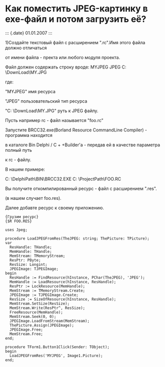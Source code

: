 Как поместить JPEG-картинку в exe-файл и потом загрузить её?
============================================================

::: {.date}
01.01.2007
:::

1)Создайте текстовый файл с расширением \".rc\".Имя этого файла должно
отличаться

от имени файла - пректа или любого модуля проекта.

Файл должен содержать строку вроде: MYJPEG JPEG C: \\DownLoad\\MY.JPG

где:

\"MYJPEG\" имя ресурса

\"JPEG\" пользовательский тип ресурса

\"C: \\DownLoad\\MY.JPG\" руть к JPEG файлу.

Пусть например rc - файл называется \"foo.rc\"

Запустите BRCC32.exe(Borland Resource CommandLine Compiler) - программа
находится

в каталоге Bin Delphi / C + +Builder\'а - передав ей в качестве
параметра полный путь

к rc - файлу.

В нашем примере:

C: \\DelphiPath\\BIN\\BRCC32.EXE C: \\ProjectPath\\FOO.RC

Вы получите откомпилированный ресурс - файл с расширением \".res\".

(в нашем случает foo.res).

Далее добавте ресурс к своему приложению.

    {Грузим ресурс}
    {$R FOO.RES}
     
    uses Jpeg;
     
    procedure LoadJPEGFromRes(TheJPEG: string; ThePicture: TPicture);
    var
      ResHandle: THandle;
      MemHandle: THandle;
      MemStream: TMemoryStream;
      ResPtr: PByte;
      ResSize: Longint;
      JPEGImage: TJPEGImage;
    begin
      ResHandle := FindResource(hInstance, PChar(TheJPEG), 'JPEG');
      MemHandle := LoadResource(hInstance, ResHandle);
      ResPtr := LockResource(MemHandle);
      MemStream := TMemoryStream.Create;
      JPEGImage := TJPEGImage.Create;
      ResSize := SizeOfResource(hInstance, ResHandle);
      MemStream.SetSize(ResSize);
      MemStream.Write(ResPtr^, ResSize);
      FreeResource(MemHandle);
      MemStream.Seek(0, 0);
      JPEGImage.LoadFromStream(MemStream);
      ThePicture.Assign(JPEGImage);
      JPEGImage.Free;
      MemStream.Free;
    end;
     
    procedure TForm1.Button1Click(Sender: TObject);
    begin
      LoadJPEGFromRes('MYJPEG', Image1.Picture);
    end;
